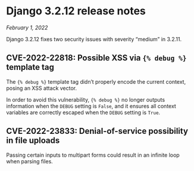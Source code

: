 # Django 3.2.12 release notes

*February 1, 2022*

Django 3.2.12 fixes two security issues with severity “medium” in 3.2.11.

## CVE-2022-22818: Possible XSS via `{% debug %}` template tag

The `{% debug %}` template tag didn’t properly encode the current context,
posing an XSS attack vector.

In order to avoid this vulnerability, `{% debug %}` no longer outputs
information when the `DEBUG` setting is `False`, and it ensures all context
variables are correctly escaped when the `DEBUG` setting is `True`.

## CVE-2022-23833: Denial-of-service possibility in file uploads

Passing certain inputs to multipart forms could result in an infinite loop when
parsing files.
